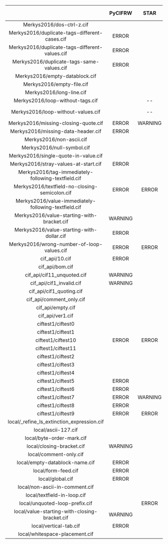 |  | PyCIFRW | STAR | ase | cif2cif | cif_linguist | ciftools-java | cifxom | codtools | codtools-fix | crystcif-parse | gemmi | open-babel | pymatgen | vcif | zinc | PyCIFRW | STAR | ase | cif2cif | cif_linguist | ciftools-java | cifxom | codtools | codtools-fix | crystcif-parse | gemmi | open-babel | pymatgen | vcif | zinc |
| :-----: | :-----: | :-----: | :-----: | :-----: | :-----: | :-----: | :-----: | :-----: | :-----: | :-----: | :-----: | :-----: | :-----: | :-----: | :-----: | :-----: | :-----: | :-----: | :-----: | :-----: | :-----: | :-----: | :-----: | :-----: | :-----: | :-----: | :-----: | :-----: | :-----: | :-----: |
Merkys2016/dos-ctrl-z.cif |  |  | ERROR | ERROR |  | ERROR |  | ERROR | WARNING |  | ERROR |  | WARNING | ERROR | ERROR |  |  | ERROR | ERROR |  | ERROR |  | ERROR | WARNING |  | ERROR |  | WARNING | ERROR | ERROR
Merkys2016/duplicate-tags-different-cases.cif | ERROR |  |  | WARNING | ERROR |  |  | ERROR | ERROR |  | ERROR |  |  |  |  | ERROR |  |  | WARNING | ERROR |  |  | ERROR | ERROR |  | ERROR |  |  |  | 
Merkys2016/duplicate-tags-different-values.cif | ERROR |  |  | WARNING | ERROR |  |  | ERROR | ERROR |  | ERROR |  |  | ERROR |  | ERROR |  |  | WARNING | ERROR |  |  | ERROR | ERROR |  | ERROR |  |  | ERROR | 
Merkys2016/duplicate-tags-same-values.cif | ERROR |  |  | WARNING | ERROR |  |  | ERROR | WARNING |  | ERROR |  |  | ERROR |  | ERROR |  |  | WARNING | ERROR |  |  | ERROR | WARNING |  | ERROR |  |  | ERROR | 
Merkys2016/empty-datablock.cif |  |  |  |  |  |  |  |  |  |  |  |  |  | WARNING | ERROR |  |  |  |  |  |  |  |  |  |  |  |  |  | WARNING | ERROR
Merkys2016/empty-file.cif |  |  |  |  |  | ERROR | ERROR |  |  |  |  |  |  | WARNING |  |  |  |  |  |  | ERROR | ERROR |  |  |  |  |  |  | WARNING | 
Merkys2016/long-line.cif |  |  |  | WARNING | ERROR |  | ERROR | WARNING |  |  |  |  |  | WARNING |  |  |  |  | WARNING | ERROR |  | ERROR | WARNING |  |  |  |  |  | WARNING | 
Merkys2016/loop-without-tags.cif |  | -- | WARNING | ERROR | ERROR | ERROR | ERROR | ERROR | ERROR | ERROR | ERROR |  | ERROR | ERROR | ERROR |  | -- | WARNING | ERROR | ERROR | ERROR | ERROR | ERROR | ERROR | ERROR | ERROR |  | ERROR | ERROR | ERROR
Merkys2016/loop-without-values.cif |  | -- | WARNING WARNING | ERROR | ERROR | ERROR | ERROR | ERROR | ERROR | ERROR | ERROR |  | ERROR | ERROR | ERROR |  | -- | WARNING WARNING | ERROR | ERROR | ERROR | ERROR | ERROR | ERROR | ERROR | ERROR |  | ERROR | ERROR | ERROR
Merkys2016/missing-closing-quote.cif | ERROR | WARNING |  | WARNING | ERROR |  | ERROR | ERROR | WARNING |  | ERROR |  | WARNING | ERROR |  | ERROR | WARNING |  | WARNING | ERROR |  | ERROR | ERROR | WARNING |  | ERROR |  | WARNING | ERROR | 
Merkys2016/missing-data-header.cif | ERROR |  | ERROR | WARNING | ERROR |  | ERROR | ERROR | WARNING |  | ERROR |  |  | ERROR |  | ERROR |  | ERROR | WARNING | ERROR |  | ERROR | ERROR | WARNING |  | ERROR |  |  | ERROR | 
Merkys2016/non-ascii.cif |  |  |  |  | ERROR |  |  | ERROR | WARNING |  |  |  |  | WARNING |  |  |  |  |  | ERROR |  |  | ERROR | WARNING |  |  |  |  | WARNING | 
Merkys2016/null-symbol.cif |  |  |  |  | ERROR |  | ERROR | ERROR | ERROR |  | ERROR |  |  | WARNING |  |  |  |  |  | ERROR |  | ERROR | ERROR | ERROR |  | ERROR |  |  | WARNING | 
Merkys2016/single-quote-in-value.cif |  |  |  |  |  |  |  |  |  |  |  |  |  |  |  |  |  |  |  |  |  |  |  |  |  |  |  |  |  | 
Merkys2016/stray-values-at-start.cif | ERROR |  | ERROR |  | ERROR | ERROR | ERROR | ERROR | WARNING |  | ERROR |  |  | ERROR | ERROR | ERROR |  | ERROR |  | ERROR | ERROR | ERROR | ERROR | WARNING |  | ERROR |  |  | ERROR | ERROR | ERROR |  | ERROR |  | ERROR | ERROR | ERROR | ERROR | WARNING |  | ERROR |  |  | ERROR | ERROR
Merkys2016/tag-immediately-following-textfield.cif |  |  |  | ERROR | ERROR |  |  | ERROR | ERROR |  | ERROR |  |  | ERROR |  |  |  |  | ERROR | ERROR |  |  | ERROR | ERROR |  | ERROR |  |  | ERROR |  |  |  |  | ERROR | ERROR |  |  | ERROR | ERROR |  | ERROR |  |  | ERROR | 
Merkys2016/textfield-no-closing-semicolon.cif | ERROR | ERROR | ERROR |  | ERROR |  | ERROR | ERROR | ERROR |  | ERROR |  |  | ERROR | -- | ERROR | ERROR | ERROR |  | ERROR |  | ERROR | ERROR | ERROR |  | ERROR |  |  | ERROR | -- | ERROR | ERROR | ERROR |  | ERROR |  | ERROR | ERROR | ERROR |  | ERROR |  |  | ERROR | --
Merkys2016/value-immediately-following-textfield.cif |  |  |  |  | ERROR |  |  | ERROR | ERROR |  | ERROR |  |  |  |  |  |  |  |  | ERROR |  |  | ERROR | ERROR |  | ERROR |  |  |  |  |  |  |  |  | ERROR |  |  | ERROR | ERROR |  | ERROR |  |  |  | 
Merkys2016/value-starting-with-bracket.cif | WARNING |  |  |  | ERROR |  |  | ERROR |  |  |  |  |  |  |  | WARNING |  |  |  | ERROR |  |  | ERROR |  |  |  |  |  |  |  | WARNING |  |  |  | ERROR |  |  | ERROR |  |  |  |  |  |  | 
Merkys2016/value-starting-with-dollar.cif | ERROR |  |  |  | ERROR |  |  | ERROR | ERROR |  | ERROR |  |  |  |  | ERROR |  |  |  | ERROR |  |  | ERROR | ERROR |  | ERROR |  |  |  |  | ERROR |  |  |  | ERROR |  |  | ERROR | ERROR |  | ERROR |  |  |  | 
Merkys2016/wrong-number-of-loop-values.cif | ERROR | ERROR | WARNING | ERROR | ERROR |  | ERROR | ERROR | ERROR | ERROR | ERROR |  |  | ERROR |  | ERROR | ERROR | WARNING | ERROR | ERROR |  | ERROR | ERROR | ERROR | ERROR | ERROR |  |  | ERROR | 
cif_api/10.cif | ERROR |  | ERROR | ERROR | ERROR | ERROR | ERROR | ERROR | ERROR |  | ERROR |  |  | ERROR | -- | ERROR |  | ERROR | ERROR | ERROR | ERROR | ERROR | ERROR | ERROR |  | ERROR |  |  | ERROR | -- | ERROR |  | ERROR | ERROR | ERROR | ERROR | ERROR | ERROR | ERROR |  | ERROR |  |  | ERROR | --
cif_api/bom.cif |  |  | ERROR |  |  | ERROR | ERROR |  |  |  | ERROR |  |  | ERROR | ERROR |  |  | ERROR |  |  | ERROR | ERROR |  |  |  | ERROR |  |  | ERROR | ERROR |  |  | ERROR |  |  | ERROR | ERROR |  |  |  | ERROR |  |  | ERROR | ERROR
cif_api/cif11_unquoted.cif | WARNING |  |  |  | ERROR |  |  |  |  |  |  |  |  |  |  | WARNING |  |  |  | ERROR |  |  |  |  |  |  |  |  |  |  | WARNING |  |  |  | ERROR |  |  |  |  |  |  |  |  |  | 
cif_api/cif1_invalid.cif | WARNING |  |  |  | ERROR |  |  | ERROR |  |  |  |  |  |  |  | WARNING |  |  |  | ERROR |  |  | ERROR |  |  |  |  |  |  |  | WARNING |  |  |  | ERROR |  |  | ERROR |  |  |  |  |  |  | 
cif_api/cif1_quoting.cif |  |  |  |  |  |  |  |  |  |  |  |  |  |  |  |  |  |  |  |  |  |  |  |  |  |  |  |  |  |  |  |  |  |  |  |  |  |  |  |  |  |  |  |  | 
cif_api/comment_only.cif |  |  |  |  |  |  | ERROR |  |  |  |  |  |  | WARNING |  |  |  |  |  |  |  | ERROR |  |  |  |  |  |  | WARNING |  |  |  |  |  |  |  | ERROR |  |  |  |  |  |  | WARNING | 
cif_api/empty.cif |  |  |  |  |  | ERROR | ERROR |  |  |  |  |  |  | WARNING |  |  |  |  |  |  | ERROR | ERROR |  |  |  |  |  |  | WARNING |  |  |  |  |  |  | ERROR | ERROR |  |  |  |  |  |  | WARNING | 
cif_api/ver1.cif |  |  |  |  |  |  | ERROR |  |  |  |  |  |  | WARNING |  |  |  |  |  |  |  | ERROR |  |  |  |  |  |  | WARNING |  |  |  |  |  |  |  | ERROR |  |  |  |  |  |  | WARNING | 
ciftest1/ciftest0 |  |  |  |  |  | ERROR | ERROR |  |  |  |  |  |  | WARNING |  |  |  |  |  |  | ERROR | ERROR |  |  |  |  |  |  | WARNING | 
ciftest1/ciftest1 |  |  |  |  |  |  | ERROR |  |  |  |  |  |  | WARNING |  |  |  |  |  |  |  | ERROR |  |  |  |  |  |  | WARNING | 
ciftest1/ciftest10 | ERROR | ERROR | WARNING | ERROR | ERROR |  | ERROR | ERROR | ERROR | ERROR | ERROR |  |  | ERROR |  | ERROR | ERROR | WARNING | ERROR | ERROR |  | ERROR | ERROR | ERROR | ERROR | ERROR |  |  | ERROR | 
ciftest1/ciftest11 |  |  |  |  | ERROR |  |  |  |  |  |  |  |  |  |  |  |  |  |  | ERROR |  |  |  |  |  |  |  |  |  | 
ciftest1/ciftest2 |  |  |  |  |  |  |  |  |  |  |  |  |  | WARNING | ERROR |  |  |  |  |  |  |  |  |  |  |  |  |  | WARNING | ERROR
ciftest1/ciftest3 |  |  |  |  |  |  |  |  |  |  |  |  |  |  |  |  |  |  |  |  |  |  |  |  |  |  |  |  |  | 
ciftest1/ciftest4 |  |  |  |  |  |  |  |  |  |  |  |  |  |  |  |  |  |  |  |  |  |  |  |  |  |  |  |  |  | 
ciftest1/ciftest5 | ERROR |  | ERROR |  | ERROR |  | ERROR | ERROR | ERROR | ERROR | ERROR |  | WARNING |  |  | ERROR |  | ERROR |  | ERROR |  | ERROR | ERROR | ERROR | ERROR | ERROR |  | WARNING |  | 
ciftest1/ciftest6 | ERROR |  | ERROR | WARNING | ERROR |  | ERROR | ERROR | WARNING |  | ERROR |  |  | ERROR |  | ERROR |  | ERROR | WARNING | ERROR |  | ERROR | ERROR | WARNING |  | ERROR |  |  | ERROR | 
ciftest1/ciftest7 | ERROR | WARNING |  | ERROR | ERROR | ERROR | ERROR | ERROR | WARNING |  | ERROR |  | WARNING | ERROR | ERROR | ERROR | WARNING |  | ERROR | ERROR | ERROR | ERROR | ERROR | WARNING |  | ERROR |  | WARNING | ERROR | ERROR | ERROR | WARNING |  | ERROR | ERROR | ERROR | ERROR | ERROR | WARNING |  | ERROR |  | WARNING | ERROR | ERROR
ciftest1/ciftest8 | ERROR |  |  | WARNING |  |  |  | WARNING |  |  |  |  |  | WARNING |  | ERROR |  |  | WARNING |  |  |  | WARNING |  |  |  |  |  | WARNING |  | ERROR |  |  | WARNING |  |  |  | WARNING |  |  |  |  |  | WARNING | 
ciftest1/ciftest9 | ERROR | ERROR | ERROR | ERROR | ERROR | ERROR | ERROR | ERROR | ERROR | ERROR | ERROR |  |  | ERROR | ERROR | ERROR | ERROR | ERROR | ERROR | ERROR | ERROR | ERROR | ERROR | ERROR | ERROR | ERROR |  |  | ERROR | ERROR | ERROR | ERROR | ERROR | ERROR | ERROR | ERROR | ERROR | ERROR | ERROR | ERROR | ERROR |  |  | ERROR | ERROR
local/_refine_ls_extinction_expression.cif |  |  |  |  | ERROR |  |  |  |  |  |  |  |  |  |  |  |  |  |  | ERROR |  |  |  |  |  |  |  |  |  |  |  |  |  |  | ERROR |  |  |  |  |  |  |  |  |  | 
local/ascii-127.cif |  |  |  |  | ERROR |  | ERROR | ERROR | WARNING |  | ERROR |  |  | WARNING |  |  |  |  |  | ERROR |  | ERROR | ERROR | WARNING |  | ERROR |  |  | WARNING |  |  |  |  |  | ERROR |  | ERROR | ERROR | WARNING |  | ERROR |  |  | WARNING | 
local/byte-order-mark.cif |  |  | ERROR |  | ERROR | ERROR | ERROR |  |  |  | ERROR |  |  | ERROR | ERROR |  |  | ERROR |  | ERROR | ERROR | ERROR |  |  |  | ERROR |  |  | ERROR | ERROR |  |  | ERROR |  | ERROR | ERROR | ERROR |  |  |  | ERROR |  |  | ERROR | ERROR
local/closing-bracket.cif | WARNING |  |  |  | ERROR |  |  | ERROR |  |  |  |  |  |  |  | WARNING |  |  |  | ERROR |  |  | ERROR |  |  |  |  |  |  |  | WARNING |  |  |  | ERROR |  |  | ERROR |  |  |  |  |  |  | 
local/comment-only.cif |  |  |  |  |  |  | ERROR |  |  |  |  |  |  | WARNING |  |  |  |  |  |  |  | ERROR |  |  |  |  |  |  | WARNING |  |  |  |  |  |  |  | ERROR |  |  |  |  |  |  | WARNING | 
local/empty-datablock-name.cif | ERROR |  |  |  | ERROR |  | ERROR | ERROR | WARNING |  |  |  |  | ERROR |  | ERROR |  |  |  | ERROR |  | ERROR | ERROR | WARNING |  |  |  |  | ERROR |  | ERROR |  |  |  | ERROR |  | ERROR | ERROR | WARNING |  |  |  |  | ERROR | 
local/form-feed.cif | ERROR |  | ERROR | ERROR | ERROR |  | ERROR | ERROR | ERROR | ERROR | ERROR |  |  |  |  | ERROR |  | ERROR | ERROR | ERROR |  | ERROR | ERROR | ERROR | ERROR | ERROR |  |  |  |  | ERROR |  | ERROR | ERROR | ERROR |  | ERROR | ERROR | ERROR | ERROR | ERROR |  |  |  | 
local/global.cif | ERROR |  |  | ERROR | ERROR |  | ERROR | ERROR | ERROR |  | ERROR |  |  |  | ERROR | ERROR |  |  | ERROR | ERROR |  | ERROR | ERROR | ERROR |  | ERROR |  |  |  | ERROR | ERROR |  |  | ERROR | ERROR |  | ERROR | ERROR | ERROR |  | ERROR |  |  |  | ERROR
local/non-ascii-in-comment.cif |  |  |  |  | ERROR |  |  | WARNING | WARNING |  |  |  |  |  |  |  |  |  |  | ERROR |  |  | WARNING | WARNING |  |  |  |  |  |  |  |  |  |  | ERROR |  |  | WARNING | WARNING |  |  |  |  |  | 
local/textfield-in-loop.cif |  |  | WARNING |  |  |  |  |  |  |  |  |  |  |  |  |  |  | WARNING |  |  |  |  |  |  |  |  |  |  |  |  |  |  | WARNING |  |  |  |  |  |  |  |  |  |  |  | 
local/unquoted-loop-prefix.cif |  | ERROR |  | ERROR |  | ERROR |  |  |  | ERROR | ERROR |  |  |  | ERROR |  | ERROR |  | ERROR |  | ERROR |  |  |  | ERROR | ERROR |  |  |  | ERROR |  | ERROR |  | ERROR |  | ERROR |  |  |  | ERROR | ERROR |  |  |  | ERROR
local/value-starting-with-closing-bracket.cif | WARNING |  |  |  | ERROR |  |  | ERROR |  |  |  |  |  |  |  | WARNING |  |  |  | ERROR |  |  | ERROR |  |  |  |  |  |  |  | WARNING |  |  |  | ERROR |  |  | ERROR |  |  |  |  |  |  | 
local/vertical-tab.cif | ERROR |  | ERROR | ERROR | ERROR |  | ERROR | ERROR | ERROR | ERROR | ERROR |  |  |  |  | ERROR |  | ERROR | ERROR | ERROR |  | ERROR | ERROR | ERROR | ERROR | ERROR |  |  |  |  | ERROR |  | ERROR | ERROR | ERROR |  | ERROR | ERROR | ERROR | ERROR | ERROR |  |  |  | 
local/whitespace-placement.cif |  |  | ERROR |  |  |  |  |  |  |  |  |  |  |  |  |  |  | ERROR |  |  |  |  |  |  |  |  |  |  |  |  |  |  | ERROR |  |  |  |  |  |  |  |  |  |  |  | 
